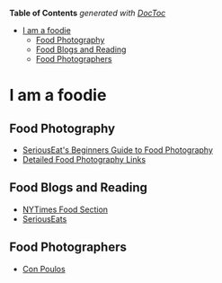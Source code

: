 <!-- START doctoc generated TOC please keep comment here to allow auto update -->
<!-- DON'T EDIT THIS SECTION, INSTEAD RE-RUN doctoc TO UPDATE -->
**Table of Contents**  *generated with [DocToc](https://github.com/thlorenz/doctoc)*

- [I am a foodie](#i-am-a-foodie)
  - [Food Photography](#food-photography)
  - [Food Blogs and Reading](#food-blogs-and-reading)
  - [Food Photographers](#food-photographers)

<!-- END doctoc generated TOC please keep comment here to allow auto update -->

# I am a foodie

## Food Photography

* [SeriousEat's Beginners Guide to Food Photography](http://www.seriouseats.com/2015/03/beginners-guide-to-food-photography.html)
* [Detailed Food Photography Links](http://www.learnfoodphotography.com/food-photography-101/)

## Food Blogs and Reading

* [NYTimes Food Section](https://www.nytimes.com/section/food)
* [SeriousEats](http://seriouseats.com)

## Food Photographers

* [Con Poulos](http://www.conpoulos.com/)
